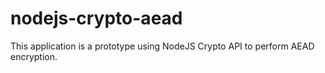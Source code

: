 # nodejs-crypto-aead
This application is a prototype using NodeJS Crypto API to perform AEAD encryption.
